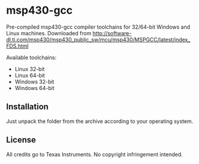 # msp430-gcc

Pre-compiled msp430-gcc compiler toolchains for 32/64-bit Windows and Linux machines.
Downloaded from http://software-dl.ti.com/msp430/msp430_public_sw/mcu/msp430/MSPGCC/latest/index_FDS.html

Available toolchains:
* Linux 32-bit
* Linux 64-bit
* Windows 32-bit
* Windows 64-bit


## Installation

Just unpack the folder from the archive according to your operating system.


## License

All credits go to Texas Instruments. No copyright infringement intended.
